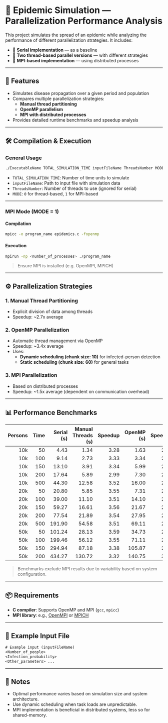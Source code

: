 # 🦠 Epidemic Simulation — Parallelization Performance Analysis

This project simulates the spread of an epidemic while analyzing the performance of different parallelization strategies. It includes:

- 🔹 **Serial implementation** — as a baseline  
- 🔹 **Two thread-based parallel versions** — with different strategies  
- 🔹 **MPI-based implementation** — using distributed processes

---

## 🚀 Features

- Simulates disease propagation over a given period and population
- Compares multiple parallelization strategies:
  - **Manual thread partitioning**
  - **OpenMP parallelism**
  - **MPI with distributed processes**
- Provides detailed runtime benchmarks and speedup analysis

---

## 🛠️ Compilation & Execution

### General Usage

```bash
./ExecutableName TOTAL_SIMULATION_TIME inputFileName ThreadsNumber MODE
```

- `TOTAL_SIMULATION_TIME`: Number of time units to simulate  
- `inputFileName`: Path to input file with simulation data  
- `ThreadsNumber`: Number of threads to use (ignored for serial)  
- `MODE`: `0` for thread-based, `1` for MPI-based

---

### MPI Mode (MODE = 1)

#### Compilation

```bash
mpicc -o program_name epidemics.c -fopenmp
```

#### Execution

```bash
mpirun -np <number_of_processes> ./program_name
```

> Ensure MPI is installed (e.g. OpenMPI, MPICH)

---

## ⚙️ Parallelization Strategies

### 1. Manual Thread Partitioning

- Explicit division of data among threads
- Speedup: ~2.7x average

### 2. OpenMP Parallelization

- Automatic thread management via OpenMP
- Speedup: ~3.4x average
- Uses:
  - **Dynamic scheduling (chunk size: 10)** for infected-person detection
  - **Static scheduling (chunk size: 60)** for general tasks

### 3. MPI Parallelization

- Based on distributed processes
- Speedup: ~1.5x average (dependent on communication overhead)

---

## 📊 Performance Benchmarks

| Persons | Time | Serial (s) | Manual Threads (s) | Speedup | OpenMP (s) | Speedup |
|--------:|-----:|-----------:|--------------------:|--------:|-----------:|--------:|
| 10k     | 50   | 4.43       | 1.34                | 3.28    | 1.63       | 2.70    |
| 10k     | 100  | 9.14       | 2.73                | 3.33    | 3.34       | 2.73    |
| 10k     | 150  | 13.10      | 3.91                | 3.34    | 5.99       | 2.18    |
| 10k     | 200  | 17.64      | 5.89                | 2.99    | 7.30       | 2.41    |
| 10k     | 500  | 44.30      | 12.58               | 3.52    | 16.00      | 2.77    |
| 20k     | 50   | 20.80      | 5.85                | 3.55    | 7.31       | 2.84    |
| 20k     | 100  | 39.00      | 11.10               | 3.51    | 14.10      | 2.76    |
| 20k     | 150  | 59.27      | 16.61               | 3.56    | 21.67      | 2.73    |
| 20k     | 200  | 77.54      | 21.89               | 3.54    | 27.95      | 2.77    |
| 20k     | 500  | 191.90     | 54.58               | 3.51    | 69.11      | 2.77    |
| 50k     | 50   | 101.24     | 28.13               | 3.59    | 34.73      | 2.91    |
| 50k     | 100  | 199.46     | 56.12               | 3.55    | 71.11      | 2.80    |
| 50k     | 150  | 294.94     | 87.18               | 3.38    | 105.87     | 2.78    |
| 50k     | 200  | 434.27     | 130.72              | 3.32    | 140.75     | 3.08    |

> Benchmarks exclude MPI results due to variability based on system configuration.

---

## 📦 Requirements

- **C compiler**: Supports OpenMP and MPI (`gcc`, `mpicc`)
- **MPI library**: e.g., [OpenMPI](https://www.open-mpi.org/) or [MPICH](https://www.mpich.org/)

---

## 📁 Example Input File

```txt
# Example input (inputFileName)
<Number_of_people>
<Infection_probability>
<Other_parameters> ...
```

---

## 📝 Notes

- Optimal performance varies based on simulation size and system architecture.
- Use dynamic scheduling when task loads are unpredictable.
- MPI implementation is beneficial in distributed systems, less so for shared-memory.
